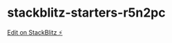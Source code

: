 # stackblitz-starters-r5n2pc

[Edit on StackBlitz ⚡️](https://stackblitz.com/edit/stackblitz-starters-r5n2pc)